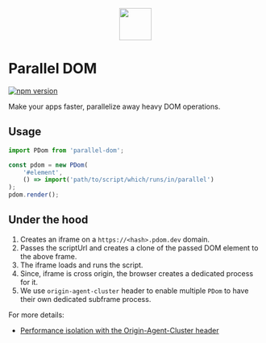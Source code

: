 
<p align="center">
<img width="64" height="64" src="https://cdn.jsdelivr.net/gh/pdomdev/pdom/assets/pdom.svg" />
</p>

# Parallel DOM 


[![npm version](https://badge.fury.io/js/parallel-dom.svg)](https://badge.fury.io/js/parallel-dom)

Make your apps faster, parallelize away heavy DOM operations.


## Usage

```js
import PDom from 'parallel-dom';

const pdom = new PDom(
    '#element',
    () => import('path/to/script/which/runs/in/parallel')
);
pdom.render();
```

## Under the hood

1. Creates an iframe on a `https://<hash>.pdom.dev` domain.
2. Passes the scriptUrl and creates a clone of the passed DOM element to the above frame.
3. The iframe loads and runs the script.
4. Since, iframe is cross origin, the browser creates a dedicated process for it.
5. We use `origin-agent-cluster` header to enable multiple `PDom` to have their own dedicated subframe process.

For more details:

- [Performance isolation with the Origin-Agent-Cluster header](https://web.dev/articles/origin-agent-cluster)

